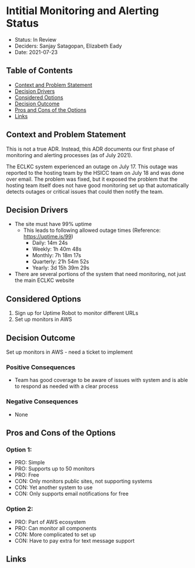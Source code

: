 # Intitial Monitoring and Alerting Status
<!-- Source: https://raw.githubusercontent.com/adr/madr/master/template/template.md -->

* Status: In Review
* Deciders: Sanjay Satagopan, Elizabeth Eady
* Date: 2021-07-23

## Table of Contents

<!-- toc -->

* [Context and Problem Statement](#context-and-problem-statement)
* [Decision Drivers](#decision-drivers)
* [Considered Options](#considered-options)
* [Decision Outcome](#decision-outcome)
* [Pros and Cons of the Options](#pros-and-cons-of-the-options)
* [Links](#links)

<!-- Regenerate with "pre-commit run -a markdown-toc" -->

<!-- tocstop -->

## Context and Problem Statement

This is not a true ADR. Instead, this ADR documents our first phase of monitoring and alerting processes (as of July 2021).

The ECLKC system experienced an outage on July 17. This outage was reported to the hosting team by the HSICC team on July 18 and was done over email. The problem was fixed, but it exposed the problem that the hosting team itself does not have good monitoring set up that automatically detects outages or critical issues that could then notify the team.

## Decision Drivers <!-- optional -->

* The site must have 99% uptime
  * This leads to following allowed outage times (Reference: https://uptime.is/99)
    * Daily: 14m 24s
    * Weekly: 1h 40m 48s
    * Monthly: 7h 18m 17s
    * Quarterly: 21h 54m 52s
    * Yearly: 3d 15h 39m 29s
* There are several portions of the system that need monitoring, not just the main ECLKC website

## Considered Options

1. Sign up for Uptime Robot to monitor different URLs
2. Set up monitors in AWS

## Decision Outcome

Set up monitors in AWS - need a ticket to implement

### Positive Consequences <!-- optional -->

* Team has good coverage to be aware of issues with system and is able to respond as needed with a clear process

### Negative Consequences <!-- optional -->

* None

## Pros and Cons of the Options <!-- optional -->

### Option 1: 

* PRO: Simple
* PRO: Supports up to 50 monitors
* PRO: Free
* CON: Only monitors public sites, not supporting systems
* CON: Yet another system to use
* CON: Only supports email notifications for free

### Option 2: 

* PRO: Part of AWS ecosystem
* PRO: Can monitor all components
* CON: More complicated to set up
* CON: Have to pay extra for text message support

## Links <!-- optional -->
